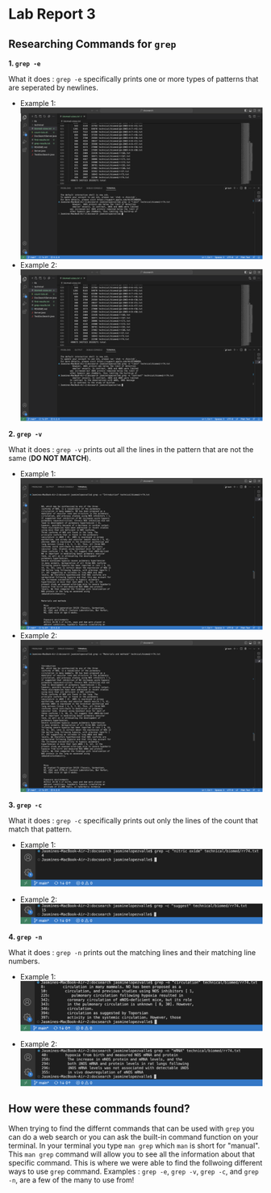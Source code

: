 # Lab Report 3

## Researching Commands for `grep`

**1. `grep -e`**  
 

What it does : `grep -e` specifically prints one or more types of patterns that are seperated by newlines. 

  * Example 1: 
      ![Image](grep1.png)
  * Example 2:
      ![Image](grep2.png)

**2. `grep -v`**   


What it does : `grep -v` prints out all the lines in the pattern that are not the same (**DO NOT MATCH**).

  * Example 1: 
      ![Image](grep3.png) 
  * Example 2:
      ![Image](grep4.png)

**3. `grep -c`**  


What it does : `grep -c` specifically prints out only the lines of the count that match that pattern.

  * Example 1: 
      ![Image](grep5.png)
      
  * Example 2:
      ![Image](grep6.png)

**4. `grep -n`**  


What it does : `grep -n` prints out the matching lines and their matching line numbers.

  * Example 1: 
      ![Image](grep7.png)
      
  * Example 2:
      ![Image](grep8.png)

## How were these commands found?

When trying to find the differnt commands that can be used with `grep` you can do a web search or you can ask 
the built-in command function on your terminal. In your terminal you type `man grep` which `man` is short for
"manual". This `man grep` command will allow you to see all the information about that specific command. This 
is where we were able to find the follwoing different ways to use `grep` command. Examples : `grep -e`, 
`grep -v`, `grep -c`, and `grep -n`, are a few of the many to use from!
